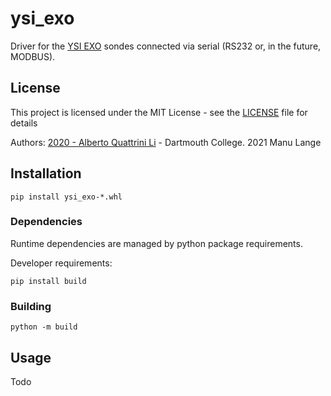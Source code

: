 # ysi_exo

Driver for the [YSI EXO](https://www.ysi.com/products/multiparameter-sondes) sondes connected via serial (RS232 or, in
the future, MODBUS). 

## License

This project is licensed under the MIT License - see the [LICENSE](LICENSE.md) file for details

Authors: [2020 - Alberto Quattrini Li](https://sites.google.com/view/albertoq) - Dartmouth College.
		 2021 Manu Lange

## Installation

```shell
pip install ysi_exo-*.whl
```

### Dependencies

Runtime dependencies are managed by python package requirements.

Developer requirements:
```shell
pip install build
```

### Building

```shell
python -m build
```

## Usage

Todo
